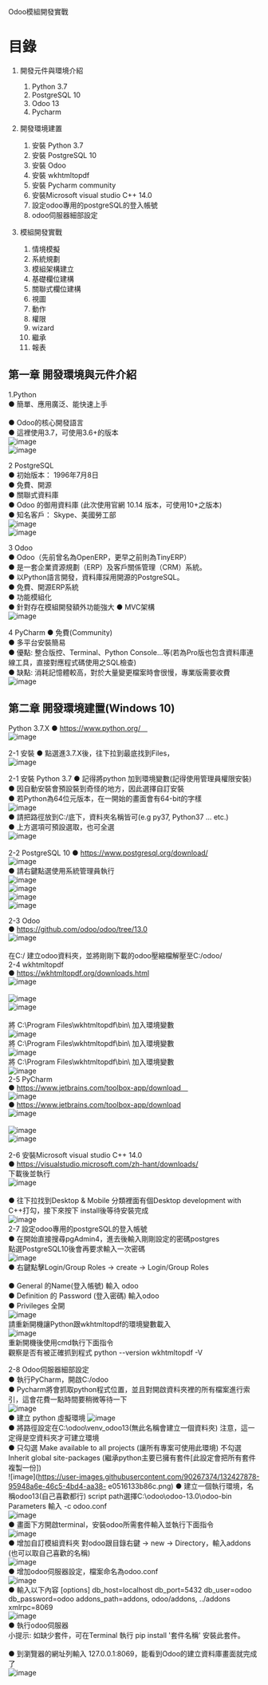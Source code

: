 Odoo模組開發實戰
# 目錄
 1.	開發元件與環境介紹
    1.	Python 3.7
    2.	PostgreSQL 10 
    3.	Odoo 13
    4.	Pycharm
 2.	開發環境建置
    1.	安裝 Python 3.7
    2.	安裝 PostgreSQL 10
    3.	安裝 Odoo
    4.	安裝 wkhtmltopdf
    5.	安裝 Pycharm community
    6.	安裝Microsoft visual studio C++ 14.0
    7.	設定odoo專用的postgreSQL的登入帳號
    8.	odoo伺服器細部設定
 
 3. 模組開發實戰
    1.	情境模擬
    2.	系統規劃
    3.	模組架構建立
    4.	基礎欄位建構
    5.	關聯式欄位建構
    6.	視圖
    7.	動作
    8.	權限
    9.	wizard
    10.	繼承
    11.	報表

## 第一章 開發環境與元件介紹
1.Python
    <br/>
    ●	簡單、應用廣泛、能快速上手      
    <br/>
    ● Odoo的核心開發語言
    <br/>
    ● 這裡使用3.7，可使用3.6+的版本 
    <br/>
    ![image](https://user-images.githubusercontent.com/90267374/132378090-e3dbfa23-8aea-4676-9cb6-f9e2156c0760.png) 
    <br/>
    ![image](https://user-images.githubusercontent.com/90267374/132426077-eaf595a3-df2b-4b49-a257-7c3aee82adba.png)

    
2 PostgreSQL
    <br/>
    ●	初始版本： 1996年7月8日
    <br/>
    ●	免費、開源
    <br/>
    ●	關聯式資料庫
    <br/>
    ●	Odoo 的御用資料庫 (此次使用官網 10.14 版本，可使用10+之版本)
    <br/>
    ●	知名客戶： Skype、美國勞工部
    <br/>
    ![image](https://user-images.githubusercontent.com/90267374/132426179-ecd5676e-4a62-4356-9a9a-5796ccb3f0ee.png)
    <br/>
    ![image](https://user-images.githubusercontent.com/90267374/132426244-031b78ba-b483-48b6-a801-c4c491389893.png)

 
3 Odoo
    <br/>
    ●	Odoo（先前曾名為OpenERP，更早之前則為TinyERP）
    <br/>
    ●	是一套企業資源規劃（ERP）及客戶關係管理（CRM）系統。
    <br/>
    ●	以Python語言開發，資料庫採用開源的PostgreSQL。
    <br/>
    ●	免費、開源ERP系統
    <br/>
    ●	功能模組化
     <br/>
    ●	針對存在模組開發額外功能強大
    ●	MVC架構
    <br/>
    ![image](https://user-images.githubusercontent.com/90267374/132426322-355c1607-67e3-49ee-91d4-b295d6907eef.png)

4 PyCharm
    ●	免費(Community)
    <br/>
    ●	多平台安裝簡易
    <br/>
    ●	優點: 整合版控、Terminal、Python Console...等(若為Pro版也包含資料庫連線工具，直接對應程式碼使用之SQL檢查)
    <br/>
    ●	缺點: 消耗記憶體較高，對於大量變更檔案時會很慢，專業版需要收費
    <br/>
    ![image](https://user-images.githubusercontent.com/90267374/132426356-6a4cff07-1e81-4ea3-9b3e-17f5fcb4ea82.png) 

 
## 第二章 開發環境建置(Windows 10)
Python 3.7.X
    ●	https://www.python.org/ 
    <br/>
    ![image](https://user-images.githubusercontent.com/90267374/132426467-749bb1f1-eee0-442c-988f-bf36cbf8b4d5.png)

2-1 安裝
    ●	點選進3.7.X後，往下拉到最底找到Files，
    <br/>
    ![image](https://user-images.githubusercontent.com/90267374/132426549-00ff245d-a2d1-4a7b-8a0b-3997774523ba.png)

2-1 安裝 Python 3.7
    ●	記得將python 加到環境變數(記得使用管理員權限安裝)
    <br/>
    ●	因自動安裝會預設裝到奇怪的地方，因此選擇自訂安裝
    <br/>
    ●	若Python為64位元版本，在一開始的畫面會有64-bit的字樣
    <br/>
    ![image](https://user-images.githubusercontent.com/90267374/132426628-3cf4c4e3-26b5-4d23-b8eb-0612b419fe66.png)
    <br/>
    ●	請把路徑放到C:/底下，資料夾名稱皆可(e.g py37, Python37 … etc.)
    <br/>
    ●	上方選項可預設選取，也可全選
    <br/>
    ![image](https://user-images.githubusercontent.com/90267374/132426667-eb9de1ad-67a9-4c37-abc4-598d621c47de.png)
    <br/>
    <br/>
2-2 PostgreSQL 10
    ●	https://www.postgresql.org/download/
     <br/>
    ![image](https://user-images.githubusercontent.com/90267374/132426957-580aca85-9cbe-4a2b-a6cb-9ee8c333f729.png) 
     <br/>
    ●	請右鍵點選使用系統管理員執行
     <br/>
    ![image](https://user-images.githubusercontent.com/90267374/132427073-46cec859-0ec1-4d35-9199-7ca8e56b09f7.png)
     <br/>
    ![image](https://user-images.githubusercontent.com/90267374/132427084-5640f10b-451f-4bbe-bd4d-4e439438b4cf.png)
     <br/>
    ![image](https://user-images.githubusercontent.com/90267374/132427104-610ccf24-9cae-4854-9c62-a7931259c91b.png)
     <br/>
    ![image](https://user-images.githubusercontent.com/90267374/132427119-ede4ee89-4913-41fb-a5d7-4d960f69e7f3.png)
 
2-3 Odoo
    <br/>
    ●	https://github.com/odoo/odoo/tree/13.0
    <br/>
    ![image](https://user-images.githubusercontent.com/90267374/132468603-a4a3fa3f-977a-4f9b-80d8-9238e5f42c87.png)
    <br/>     
    在C:/ 建立odoo資料夾，並將剛剛下載的odoo壓縮檔解壓至C:/odoo/
    <br/>
2-4 wkhtmltopdf
    <br/>
    ●	https://wkhtmltopdf.org/downloads.html
    <br/>
    ![image](https://user-images.githubusercontent.com/90267374/132427203-d2fd90d5-f8f4-409b-b6c4-0ddd56b86d90.png)    
    <br/>
    ![image](https://user-images.githubusercontent.com/90267374/132427251-abc7c62c-9c0f-42dc-978a-3bfc9434a2aa.png)
    <br/>
    ![image](https://user-images.githubusercontent.com/90267374/132427285-0df4e88c-bb66-492f-beff-ed107ec7a0cb.png)    
    <br/>
    將 C:\Program Files\wkhtmltopdf\bin\ 加入環境變數
    <br/>
    ![image](https://user-images.githubusercontent.com/90267374/132427311-b0c2182e-c20b-4b32-b46b-a38c3896c86e.png)
    <br/>
    將 C:\Program Files\wkhtmltopdf\bin\ 加入環境變數
    <br/>
    ![image](https://user-images.githubusercontent.com/90267374/132427339-c2e17b6b-085f-44e3-8c1b-507068819f30.png)
    <br/>
    將 C:\Program Files\wkhtmltopdf\bin\ 加入環境變數
    <br/>
    ![image](https://user-images.githubusercontent.com/90267374/132427353-3dace1b7-bb94-4136-810b-b252a6ab8b12.png)
    <br/>
2-5 PyCharm
    <br/>
    ●	https://www.jetbrains.com/toolbox-app/download 
    <br/>
    ![image](https://user-images.githubusercontent.com/90267374/132427412-1c290372-2b82-4312-8a3f-231d9a9f1f28.png)
    <br/>
    ●	https://www.jetbrains.com/toolbox-app/download
    <br/>
    ![image](https://user-images.githubusercontent.com/90267374/132427432-b70185a2-f004-4f50-8e8a-e51492d17a85.png)    
    <br/>
    ![image](https://user-images.githubusercontent.com/90267374/132427462-8080fa3c-0f0c-434c-85a4-7ded3828b528.png)
    <br/>
    ![image](https://user-images.githubusercontent.com/90267374/132427481-015af1a1-1887-4820-9bb1-b0ae3e6b9c37.png)
 
2-6 安裝Microsoft visual studio C++ 14.0
    <br/>
    ●	https://visualstudio.microsoft.com/zh-hant/downloads/
    <br/>
    下載後並執行
    <br/>
    ![image](https://user-images.githubusercontent.com/90267374/132427502-4a4f4051-e732-46d0-bdc0-33e407ee95ec.png)
    <br/>    
    ● 往下拉找到Desktop & Mobile 分類裡面有個Desktop development with C++打勾，接下來按下 install後等待安裝完成
    <br/>
    ![image](https://user-images.githubusercontent.com/90267374/132427537-6d26ca3a-ac6d-4d3e-b750-f56e3e0281d6.png)
    <br/>
2-7 設定odoo專用的postgreSQL的登入帳號
    <br/>
    ● 在開始直接搜尋pgAdmin4，進去後輸入剛剛設定的密碼postgres
    <br/>
      點選PostgreSQL10後會再要求輸入一次密碼
    <br/>
    ![image](https://user-images.githubusercontent.com/90267374/132427567-d15ec86b-ad3f-4411-bced-50c4ab5d858b.png)
    <br/>
    ●	右鍵點擊Login/Group Roles -> create -> Login/Group Roles    
    <br/>
    ●	General 的Name(登入帳號) 輸入 odoo
    <br/>
    ●	Definition 的 Password (登入密碼) 輸入odoo
    <br/>
    ●	Privileges 全開
    <br/>
    ![image](https://user-images.githubusercontent.com/90267374/132470472-547dd576-5b81-4a43-9f2a-ca690263dee5.png)
    <br/>
    請重新開機讓Python跟wkhtmltopdf的環境變數載入
    <br/>
    ![image](https://user-images.githubusercontent.com/90267374/132427730-2423a8fe-26a5-4996-9ec9-a4bd00a101ee.png)
    <br/>
    重新開機後使用cmd執行下面指令
    <br/>
    觀察是否有被正確抓到程式 python --version wkhtmltopdf -V

 2-8 Odoo伺服器細部設定
     <br/>
     ●	執行PyCharm，開啟C:/odoo
     <br/>
     ●	Pycharm將會抓取python程式位置，並且對開啟資料夾裡的所有檔案進行索引，這會花費一點時間要稍微等待一下
     <br/>
     ![image](https://user-images.githubusercontent.com/90267374/132427820-688c1e9b-f599-441f-92a0-f8309cedd3f0.png)
     <br/>
     ●	建立 python 虛擬環境
     ![image](https://user-images.githubusercontent.com/90267374/132427846-189eceb9-9801-4752-be58-7e4462091983.png)
     <br/>
     ●	將路徑設定在C:\odoo\venv_odoo13(無此名稱會建立一個資料夾) 注意，這一定得是空資料夾才可建立環境
     <br/>
     ●	只勾選 Make available to all projects (讓所有專案可使用此環境) 不勾選 Inherit global site-packages 
     (繼承python主要已擁有套件[此設定會把所有套件複製一份])
     <br/>
     ![image](https://user-images.githubusercontent.com/90267374/132427878-95948a6e-46c5-4bd4-aa38-   e0516133b86c.png) 
  ●	建立一個執行環境，名稱odoo13(自己喜歡都行) script path選擇C:\odoo\odoo-13.0\odoo-bin
      Parameters 輸入 -c odoo.conf
      <br/>
      ![image](https://user-images.githubusercontent.com/90267374/132427935-0663b81c-e3fe-4393-96d8-a3ee8b43d0ef.png)
      <br/>
  ●	畫面下方開啟terminal，安裝odoo所需套件輸入並執行下面指令
    <br/>
    ![image](https://user-images.githubusercontent.com/90267374/132427991-26dd53bf-807d-433f-8c79-5832ec4fd4b2.png)
    <br/>
  ●	增加自訂模組資料夾
    對odoo跟目錄右鍵 -> new -> Directory，輸入addons (也可以取自己喜歡的名稱)
    <br/>
    ![image](https://user-images.githubusercontent.com/90267374/132428035-310db03d-a897-442f-bbc7-16a415737409.png)
    <br/>
  ●	增加odoo伺服器設定，檔案命名為odoo.conf
    <br/>
    ![image](https://user-images.githubusercontent.com/90267374/132428064-6fa23606-4bc7-44d8-baa9-cb0c464aac83.png)
    <br/>
  ●	輸入以下內容
      [options] 
      db_host=localhost 
      db_port=5432 
      db_user=odoo 
      db_password=odoo
      addons_path=addons, odoo/addons, ../addons xmlrpc=8069
      <br/>
      ![image](https://user-images.githubusercontent.com/90267374/132428108-3ffedc20-9e13-4ddf-8c29-f93eab6a3a6d.png)
      <br/>
  ●	執行odoo伺服器
  <br/>
  小提示: 
  如缺少套件，可在Terminal 執行 pip install '套件名稱' 安裝此套件。     
  <br/>
  ●	到瀏覽器的網址列輸入 127.0.0.1:8069，能看到Odoo的建立資料庫畫面就完成了
  <br/>
  ![image](https://user-images.githubusercontent.com/90267374/132428120-dc8d8f3b-cbb2-4553-b7bc-7e6241788bb3.png)
 
  
  
